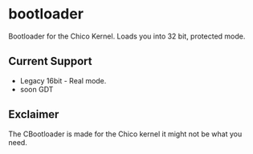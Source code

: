 # bootloader
Bootloader for the Chico Kernel. Loads you into 32 bit, protected mode.

## Current Support
- Legacy 16bit - Real mode.
- soon GDT


## Exclaimer
The CBootloader is made for the Chico kernel it might not be what you need.
